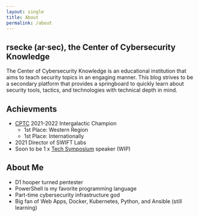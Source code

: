 ```yaml
---
layout: single
title: About
permalink: /about
---
```


## rsecke (ar·sec), the Center of Cybersecurity Knowledge

The Center of Cybersecurity Knowledge is an educational institution that aims to teach security topics in an engaging manner. This blog strives to be a secondary platform that provides a springboard to quickly learn about security tools, tactics, and technologies with technical depth in mind.

## Achievments
- [CPTC](https://cp.tc/) 2021-2022 Intergalactic Champion
    - 1st Place: Western Region
    - 1st Place: Internationally
- 2021 Director of SWIFT Labs
- Soon to be 1 x [Tech Symposium](https://techsymposium.calpolyswift.org/) speaker (WIP)

## About Me
- D1 hooper turned pentester
- PowerShell is my favorite programming language
- Part-time cybersecurity infrastructure god
- Big fan of Web Apps, Docker, Kubernetes, Python, and Ansible (still learning)
